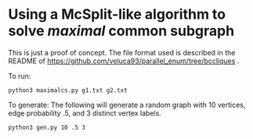 # Using a McSplit-like algorithm to solve *maximal* common subgraph

This is just a proof of concept.  The file format used is described
in the README of https://github.com/veluca93/parallel_enum/tree/bccliques .

To run:

```
python3 maximalcs.py g1.txt g2.txt
```

To generate:  The following will generate a random graph with 10
vertices, edge probability .5, and 3 distinct vertex labels.

```
python3 gen.py 10 .5 3
```
